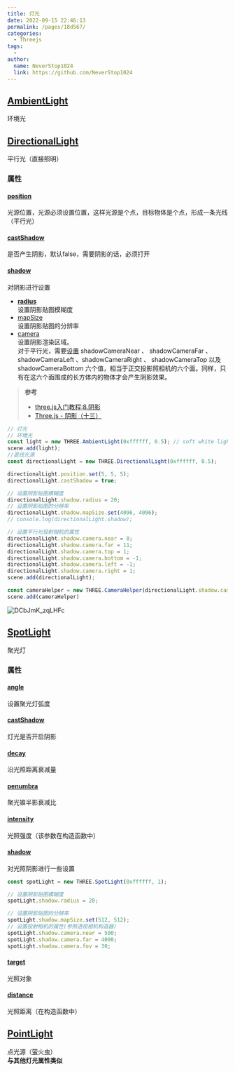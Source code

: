 ```yaml
---
title: 灯光
date: 2022-09-15 22:46:13
permalink: /pages/18d567/
categories:
  - Threejs
tags:
  - 
author: 
  name: NeverStop1024
  link: https://github.com/NeverStop1024
---
```

## [AmbientLight](https://threejs.org/docs/index.html#api/zh/lights/AmbientLight)
环境光
## [DirectionalLight](https://threejs.org/docs/index.html#api/zh/lights/DirectionalLight)
平行光（直接照明）

### 属性
#### [position](https://threejs.org/docs/index.html#api/zh/core/Object3D.position)
光源位置，光源必须设置位置，这样光源是个点，目标物体是个点，形成一条光线（平行光）
#### [castShadow](https://threejs.org/docs/index.html?q=DirectionalLight#api/zh/lights/DirectionalLight.castShadow)
是否产生阴影，默认false，需要阴影的话，必须打开
#### [shadow](https://threejs.org/docs/index.html?q=DirectionalLight#api/zh/lights/DirectionalLight.shadow)
对阴影进行设置
* **[radius](https://threejs.org/docs/index.html?q=DirectionalLight#api/zh/lights/shadows/LightShadow.radius)**  
设置阴影贴图模糊度
* [mapSize](https://threejs.org/docs/index.html?q=DirectionalLight#api/zh/lights/shadows/LightShadow.mapSize)  
设置阴影贴图的分辨率
* [camera](https://threejs.org/docs/index.html?q=DirectionalLight#api/zh/lights/shadows/LightShadow.camera)  
设置阴影渲染区域。  
对于平行光，需要[设置](https://threejs.org/docs/index.html#api/zh/lights/shadows/DirectionalLightShadow) shadowCameraNear 、 shadowCameraFar 、 shadowCameraLeft 、shadowCameraRight 、 shadowCameraTop 以及 shadowCameraBottom 六个值，相当于正交投影照相机的六个面。同样，只有在这六个面围成的长方体内的物体才会产生阴影效果。  
> **参考**
> * [three.js入门教程:8.阴影](http://ourjs.com/wiki/view/three/8.%E9%98%B4%E5%BD%B1)
> * [Three.js - 阴影（十三）](https://blog.csdn.net/yy729851376/article/details/124421570)


```javascript
// 灯光
// 环境光
const light = new THREE.AmbientLight(0xffffff, 0.5); // soft white light
scene.add(light);
//直线光源
const directionalLight = new THREE.DirectionalLight(0xffffff, 0.5);

directionalLight.position.set(5, 5, 5);
directionalLight.castShadow = true;

// 设置阴影贴图模糊度
directionalLight.shadow.radius = 20;
// 设置阴影贴图的分辨率
directionalLight.shadow.mapSize.set(4096, 4096);
// console.log(directionalLight.shadow);

// 设置平行光投射相机的属性
directionalLight.shadow.camera.near = 8;
directionalLight.shadow.camera.far = 11;
directionalLight.shadow.camera.top = 1;
directionalLight.shadow.camera.bottom = -1;
directionalLight.shadow.camera.left = -1;
directionalLight.shadow.camera.right = 1;
scene.add(directionalLight);

const cameraHelper = new THREE.CameraHelper(directionalLight.shadow.camera)
scene.add(cameraHelper)
```
![DCbJmK_zqLHFc](https://cdn.jsdelivr.net/gh/NeverStop1024/images-store@main/blog/DCbJmK_zqLHFc.png)

## [SpotLight](https://threejs.org/docs/index.html#api/zh/lights/SpotLight)
聚光灯
### 属性
#### [angle](https://threejs.org/docs/index.html#api/zh/lights/SpotLight.angle)
设置聚光灯弧度
#### [castShadow](https://threejs.org/docs/index.html#api/zh/lights/SpotLight.castShadow)
灯光是否开启阴影
#### [decay](https://threejs.org/docs/index.html#api/zh/lights/SpotLight.decay)
沿光照距离衰减量
#### [penumbra](https://threejs.org/docs/index.html#api/zh/lights/SpotLight.penumbra)
聚光锥半影衰减比
#### [intensity](https://threejs.org/docs/index.html#api/zh/lights/SpotLight)
光照强度（该参数在构造函数中）
#### [shadow](https://threejs.org/docs/index.html#api/zh/lights/SpotLight.shadow)
对光照阴影进行一些设置
```javascript
const spotLight = new THREE.SpotLight(0xffffff, 1);

// 设置阴影贴图模糊度
spotLight.shadow.radius = 20;

// 设置阴影贴图的分辨率
spotLight.shadow.mapSize.set(512, 512);
// 设置投射相机的属性(参照透视相机构造器)
spotLight.shadow.camera.near = 500;
spotLight.shadow.camera.far = 4000; 
spotLight.shadow.camera.fov = 30;
```
#### [target](https://threejs.org/docs/index.html#api/zh/lights/SpotLight.target)
光照对象
#### [distance](https://threejs.org/docs/index.html#api/zh/lights/SpotLight)
光照距离（在构造函数中）

## [PointLight](https://threejs.org/docs/index.html#api/zh/lights/PointLight)
点光源（萤火虫）  
**与其他灯光属性类似**